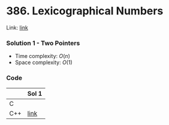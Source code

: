 # 386. Lexicographical Numbers
Link: [link](https://leetcode.com/problems/lexicographical-numbers/)

### Solution 1 - Two Pointers
* Time complexity: $O(n)$
* Space complexity: $O(1)$

### Code
||Sol 1|
|-|-|
|C||
|C++|[link](./sol_1/main.cpp)|